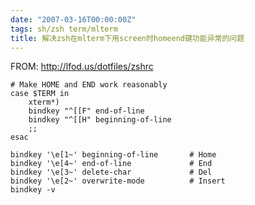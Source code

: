 ```yaml
---
date: "2007-03-16T00:00:00Z"
tags: sh/zsh term/mlterm
title: 解决zsh在mlterm下用screen时homeend键功能异常的问题
---
```


FROM: <http://lfod.us/dotfiles/zshrc>

    # Make HOME and END work reasonably
    case $TERM in
        xterm*)
    	bindkey "^[[F" end-of-line
    	bindkey "^[[H" beginning-of-line 
    	;;
    esac
    
    bindkey '\e[1~' beginning-of-line       # Home
    bindkey '\e[4~' end-of-line             # End
    bindkey '\e[3~' delete-char             # Del
    bindkey '\e[2~' overwrite-mode          # Insert 
    bindkey -v
